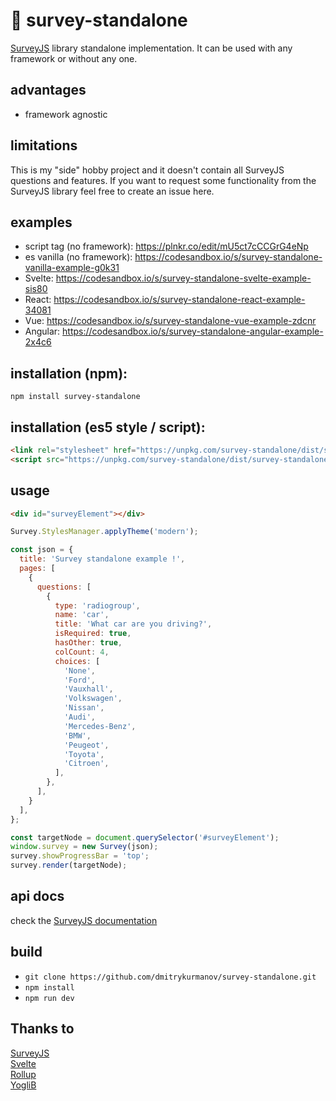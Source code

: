 # 🔌 survey-standalone
[SurveyJS](https://github.com/surveyjs/survey-library) library standalone implementation. It can be used with any framework or without any one.

## advantages
* framework agnostic

## limitations
This is my "side" hobby project and it doesn't contain all SurveyJS questions and features. If you want to request some functionality from the SurveyJS library feel free to create an issue here.

## examples
* script tag (no framework): https://plnkr.co/edit/mU5ct7cCCGrG4eNp
* es vanilla (no framework): https://codesandbox.io/s/survey-standalone-vanilla-example-g0k31
* Svelte: https://codesandbox.io/s/survey-standalone-svelte-example-sis80
* React: https://codesandbox.io/s/survey-standalone-react-example-34081
* Vue: https://codesandbox.io/s/survey-standalone-vue-example-zdcnr
* Angular: https://codesandbox.io/s/survey-standalone-angular-example-2x4c6

## installation (npm): 
`npm install survey-standalone`

## installation (es5 style / script):  
```html
<link rel="stylesheet" href="https://unpkg.com/survey-standalone/dist/survey-standalone.css" />
<script src="https://unpkg.com/survey-standalone/dist/survey-standalone.min.js"></script>
```

## usage
```html
<div id="surveyElement"></div>
```

```js
Survey.StylesManager.applyTheme('modern');

const json = {
  title: 'Survey standalone example !',
  pages: [
    {
      questions: [
        {
          type: 'radiogroup',
          name: 'car',
          title: 'What car are you driving?',
          isRequired: true,
          hasOther: true,
          colCount: 4,
          choices: [
            'None',
            'Ford',
            'Vauxhall',
            'Volkswagen',
            'Nissan',
            'Audi',
            'Mercedes-Benz',
            'BMW',
            'Peugeot',
            'Toyota',
            'Citroen',
          ],
        },
      ],
    }
  ],
};

const targetNode = document.querySelector('#surveyElement');
window.survey = new Survey(json);
survey.showProgressBar = 'top';
survey.render(targetNode);
```
## api docs
check the [SurveyJS documentation](https://surveyjs.io/Documentation/Library)

## build
* `git clone https://github.com/dmitrykurmanov/survey-standalone.git`
* `npm install`
* `npm run dev`

## Thanks to
[SurveyJS](https://surveyjs.io/)  
[Svelte](https://github.com/sveltejs/svelte)  
[Rollup](https://github.com/rollup/rollup)  
[YogliB](https://github.com/YogliB/svelte-component-template)
